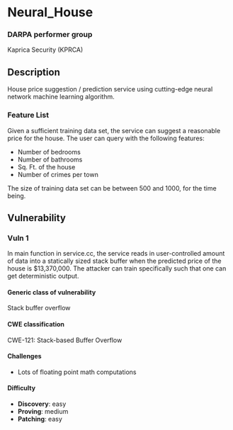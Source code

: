 # Neural_House

### DARPA performer group
Kaprica Security (KPRCA)

## Description

House price suggestion / prediction service using cutting-edge neural network machine learning algorithm.

### Feature List

Given a sufficient training data set, the service can suggest a reasonable price for the house. The user can query with the following features:

  - Number of bedrooms
  - Number of bathrooms
  - Sq. Ft. of the house
  - Number of crimes per town

The size of training data set can be between 500 and 1000, for the time being.

## Vulnerability
### Vuln 1
In main function in service.cc, the service reads in user-controlled amount of data into a statically sized stack buffer when the predicted price of the house is $13,370,000. The attacker can train specifically such that one can get deterministic output.

#### Generic class of vulnerability

Stack buffer overflow

#### CWE classification

CWE-121: Stack-based Buffer Overflow

#### Challenges

 - Lots of floating point math computations

#### Difficulty

 - **Discovery**: easy
 - **Proving**: medium
 - **Patching**: easy
